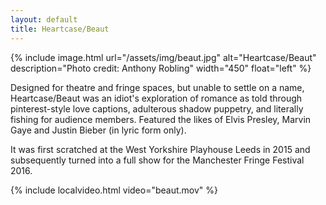 ```yaml
---
layout: default
title: Heartcase/Beaut
---
```


{% include image.html url="/assets/img/beaut.jpg" alt="Heartcase/Beaut" description="Photo credit: Anthony Robling" width="450" float="left" %}

<div class="text-block" markdown="1">

Designed for theatre and fringe spaces, but unable to settle on a name, Heartcase/Beaut was an idiot's exploration of romance as told through pinterest-style love captions, adulterous shadow puppetry, and literally fishing for audience members. Featured the likes of Elvis Presley, Marvin Gaye and Justin Bieber (in lyric form only).

It was first scratched at the West Yorkshire Playhouse Leeds in 2015 and subsequently turned into a full show for the Manchester Fringe Festival 2016.

</div>

{% include localvideo.html video="beaut.mov" %}
